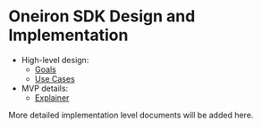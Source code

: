 
#  Oneiron SDK Design and Implementation

- High-level design:
  - [Goals](./high-level/goals.md)
  - [Use Cases](./high-level/use-cases.md)
- MVP details:
  - [Explainer](./mvp/explainer.md)

More detailed implementation level documents will be added here.
